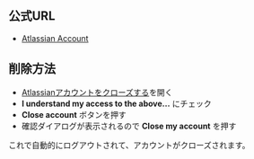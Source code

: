 ## 公式URL

- [Atlassian Account](https://my.atlassian.com/)

## 削除方法

- [Atlassianアカウントをクローズする](https://id.atlassian.com/manage/close-account)を開く
- **I understand my access to the above...** にチェック
- **Close account** ボタンを押す
- 確認ダイアログが表示されるので **Close my account** を押す

これで自動的にログアウトされて、アカウントがクローズされます。
